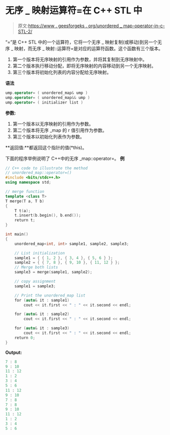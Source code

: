 # 无序 _ 映射运算符=在 C++ STL 中

> 原文:[https://www . geesforgeks . org/unordered _ map-operator-in-c-STL-2/](https://www.geeksforgeeks.org/unordered_map-operator-in-c-stl-2/)

“=”是 C++ STL 中的一个运算符，它将一个无序 _ 映射复制(或移动)到另一个无序 _ 映射，而无序 _ 映射::运算符=是对应的运算符函数。这个函数有三个版本。

1.  第一个版本将无序映射的引用作为参数，并将其复制到无序映射中。
2.  第二个版本执行移动分配，即将无序映射的内容移动到另一个无序映射。
3.  第三个版本将初始化列表的内容分配给无序映射。

**语法**

```cpp
ump.operator= ( unordered_map& ump )
ump.operator= ( unordered_map&& ump )
ump.operator= ( initializer list )

```

**参数:**

1.  第一个版本以无序映射的引用作为参数。
2.  第二个版本将无序 _map 的 r 值引用作为参数。
3.  第三个版本以初始化列表作为参数。

**返回值:**都返回这个指针的值(*this)。

下面的程序举例说明了 C++中的无序 _map::operator=。
**例**

```cpp
// C++ code to illustrate the method
// unordered_map::operator=()
#include <bits/stdc++.h>
using namespace std;

// merge function
template <class T>
T merge(T a, T b)
{
    T t(a);
    t.insert(b.begin(), b.end());
    return t;
}

int main()
{
    unordered_map<int, int> sample1, sample2, sample3;

    // List initialization
    sample1 = { { 1, 2 }, { 3, 4 }, { 5, 6 } };
    sample2 = { { 7, 8 }, { 9, 10 }, { 11, 12 } };
    // Merge both lists
    sample3 = merge(sample1, sample2);

    // copy assignment
    sample1 = sample3;

    // Print the unordered_map list
    for (auto& it : sample1)
        cout << it.first << " : " << it.second << endl;

    for (auto& it : sample2)
        cout << it.first << " : " << it.second << endl;

    for (auto& it : sample3)
        cout << it.first << " : " << it.second << endl;
    return 0;
}
```

**Output:**

```cpp
7 : 8
9 : 10
11 : 12
1 : 2
3 : 4
5 : 6
11 : 12
9 : 10
7 : 8
7 : 8
9 : 10
11 : 12
1 : 2
3 : 4
5 : 6

```